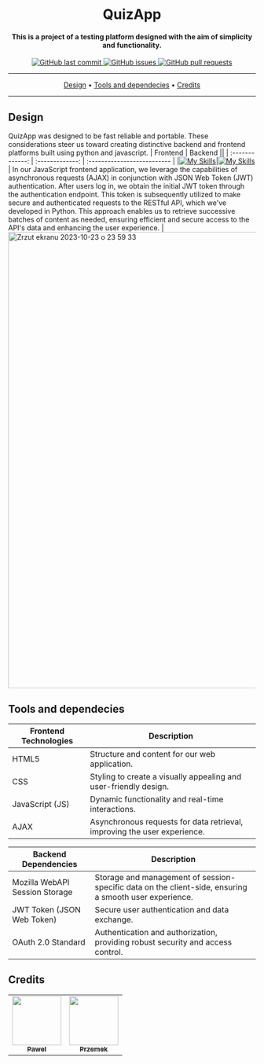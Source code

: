 <h1 align="center">QuizApp</h1>
<h4 align="center">This is a project of a testing platform designed with the aim of simplicity and functionality.</h4>

<p align="center">
    <a href="https://github.com/PiotrekWojtowicz/QuizApp/commits/master">
    <img src="https://img.shields.io/github/last-commit/ArmynC/ArminC-AutoExec.svg?style=flat-square&logo=github&logoColor=white"
         alt="GitHub last commit">
    <a href="https://github.com/PiotrekWojtowicz/QuizApp/issues">
    <img src="https://img.shields.io/github/issues-raw/ArmynC/ArminC-AutoExec.svg?style=flat-square&logo=github&logoColor=white"
         alt="GitHub issues">
    <a href="https://github.com/PiotrekWojtowicz/QuizApp/pulls">
    <img src="https://img.shields.io/github/issues-pr-raw/ArmynC/ArminC-AutoExec.svg?style=flat-square&logo=github&logoColor=white"
         alt="GitHub pull requests">
</p>

---

<p align="center">
  <a  href="#Design">Design</a> •
  <a href="#Tools and dependecies">Tools and dependecies</a> •
  <a href="#Credits">Credits</a>
</p>

---

## Design

QuizApp was designed to be fast reliable and portable. These considerations steer us toward creating distinctive backend and frontend platforms built using python and javascript.
| Frontend  | Backend ||
| :-------------: | :-------------: | :-------------------------- |
|[![My Skills](https://skillicons.dev/icons?i=js)](https://skillicons.dev)|[![My Skills](https://skillicons.dev/icons?i=python)](https://skillicons.dev)| In our JavaScript frontend application, we leverage the capabilities of asynchronous requests (AJAX) in conjunction with JSON Web Token (JWT) authentication. After users log in, we obtain the initial JWT token through the authentication endpoint. This token is subsequently utilized to make secure and authenticated requests to the RESTful API, which we've developed in Python. This approach enables us to retrieve successive batches of content as needed, ensuring efficient and secure access to the API's data and enhancing the user experience.  |
<img align="center" width="929" alt="Zrzut ekranu 2023-10-23 o 23 59 33" src="https://github.com/PiotrekWojtowicz/QuizApp/assets/49318908/67b228cb-d92f-4b6a-9fed-c5bda43c314c">

## Tools and dependecies

| **Frontend Technologies**  | **Description**                                           |
| -------------------------   | --------------------------                                |
| HTML5                      | Structure and content for our web application.           |
| CSS                        | Styling to create a visually appealing and user-friendly design. |
| JavaScript (JS)            | Dynamic functionality and real-time interactions.       |
| AJAX     | Asynchronous requests for data retrieval, improving the user experience. |

| **Backend Dependencies**  | **Description**                                           |
| -------------------------   | --------------------------                                |
| Mozilla WebAPI Session Storage | Storage and management of session-specific data on the client-side, ensuring a smooth user experience. |
| JWT Token (JSON Web Token) | Secure user authentication and data exchange.            |
| OAuth 2.0 Standard         | Authentication and authorization, providing robust security and access control. |


## Credits

<table>
  <tr>
    <td align="center"><a href="https://github.com/Elyrwag"><img src="https://avatars.githubusercontent.com/u/147379179?v=4" width="100px;" alt=""/><br /><sub><b>Pawel</b></sub></a></td>
    <td align="center"><a href="https://github.com/Onarix"><img src="https://avatars.githubusercontent.com/u/84595060?v=4" width="100px;" alt=""/><br /><sub><b>Przemek</b></sub></a></td>
  </tr>
</table>

